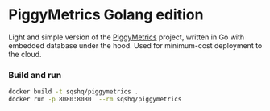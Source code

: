 # PiggyMetrics Golang edition
Light and simple version of the [PiggyMetrics](https://github.com/sqshq/PiggyMetrics) project, written in Go with embedded database under the hood. Used for minimum-cost deployment to the cloud. 


### Build and run

``` bash
docker build -t sqshq/piggymetrics .
docker run -p 8080:8080  --rm sqshq/piggymetrics
```